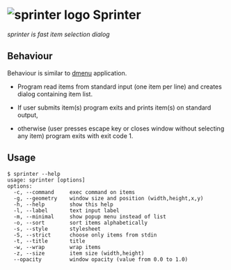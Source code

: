 ![][icon] Sprinter
==================
*sprinter is fast item selection dialog*

Behaviour
---------
Behaviour is similar to [dmenu] application.

- Program read items from standard input (one item per line) and creates dialog containing item list.

- If user submits item(s) program exits and prints item(s) on standard output,

- otherwise (user presses escape key or closes window without selecting any item) program exits with exit code 1.

Usage
-----
    $ sprinter --help
    usage: sprinter [options]
    options:
      -c, --command     exec command on items
      -g, --geometry    window size and position (width,height,x,y)
      -h, --help        show this help
      -l, --label       text input label
      -m, --minimal     show popup menu instead of list
      -o, --sort        sort items alphabetically
      -s, --style       stylesheet
      -S, --strict      choose only items from stdin
      -t, --title       title
      -w, --wrap        wrap items
      -z, --size        item size (width,height)
      --opacity         window opacity (value from 0.0 to 1.0)

[icon]: https://github.com/hluk/sprinter/raw/master/icon/sprinter.png "sprinter logo"
[dmenu]: http://tools.suckless.org/dmenu

